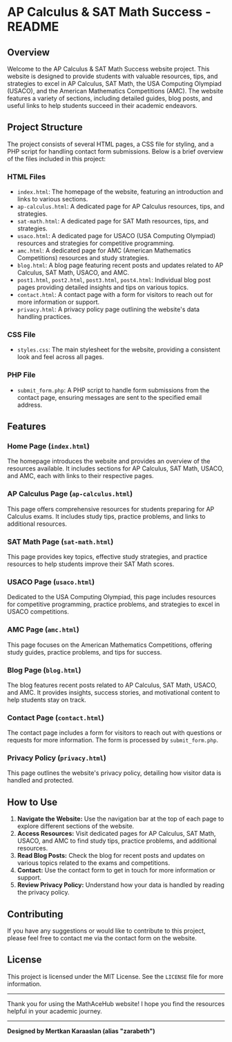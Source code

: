 # AP Calculus & SAT Math Success - README

## Overview

Welcome to the AP Calculus & SAT Math Success website project. This website is designed to provide students with valuable resources, tips, and strategies to excel in AP Calculus, SAT Math, the USA Computing Olympiad (USACO), and the American Mathematics Competitions (AMC). The website features a variety of sections, including detailed guides, blog posts, and useful links to help students succeed in their academic endeavors.

## Project Structure

The project consists of several HTML pages, a CSS file for styling, and a PHP script for handling contact form submissions. Below is a brief overview of the files included in this project:

### HTML Files

- `index.html`: The homepage of the website, featuring an introduction and links to various sections.
- `ap-calculus.html`: A dedicated page for AP Calculus resources, tips, and strategies.
- `sat-math.html`: A dedicated page for SAT Math resources, tips, and strategies.
- `usaco.html`: A dedicated page for USACO (USA Computing Olympiad) resources and strategies for competitive programming.
- `amc.html`: A dedicated page for AMC (American Mathematics Competitions) resources and study strategies.
- `blog.html`: A blog page featuring recent posts and updates related to AP Calculus, SAT Math, USACO, and AMC.
- `post1.html`, `post2.html`, `post3.html`, `post4.html`: Individual blog post pages providing detailed insights and tips on various topics.
- `contact.html`: A contact page with a form for visitors to reach out for more information or support.
- `privacy.html`: A privacy policy page outlining the website's data handling practices.

### CSS File

- `styles.css`: The main stylesheet for the website, providing a consistent look and feel across all pages.

### PHP File

- `submit_form.php`: A PHP script to handle form submissions from the contact page, ensuring messages are sent to the specified email address.

## Features

### Home Page (`index.html`)

The homepage introduces the website and provides an overview of the resources available. It includes sections for AP Calculus, SAT Math, USACO, and AMC, each with links to their respective pages.

### AP Calculus Page (`ap-calculus.html`)

This page offers comprehensive resources for students preparing for AP Calculus exams. It includes study tips, practice problems, and links to additional resources.

### SAT Math Page (`sat-math.html`)

This page provides key topics, effective study strategies, and practice resources to help students improve their SAT Math scores.

### USACO Page (`usaco.html`)

Dedicated to the USA Computing Olympiad, this page includes resources for competitive programming, practice problems, and strategies to excel in USACO competitions.

### AMC Page (`amc.html`)

This page focuses on the American Mathematics Competitions, offering study guides, practice problems, and tips for success.

### Blog Page (`blog.html`)

The blog features recent posts related to AP Calculus, SAT Math, USACO, and AMC. It provides insights, success stories, and motivational content to help students stay on track.

### Contact Page (`contact.html`)

The contact page includes a form for visitors to reach out with questions or requests for more information. The form is processed by `submit_form.php`.

### Privacy Policy (`privacy.html`)

This page outlines the website's privacy policy, detailing how visitor data is handled and protected.

## How to Use

1. **Navigate the Website:** Use the navigation bar at the top of each page to explore different sections of the website.
2. **Access Resources:** Visit dedicated pages for AP Calculus, SAT Math, USACO, and AMC to find study tips, practice problems, and additional resources.
3. **Read Blog Posts:** Check the blog for recent posts and updates on various topics related to the exams and competitions.
4. **Contact:** Use the contact form to get in touch for more information or support.
5. **Review Privacy Policy:** Understand how your data is handled by reading the privacy policy.

## Contributing

If you have any suggestions or would like to contribute to this project, please feel free to contact me via the contact form on the website.

## License

This project is licensed under the MIT License. See the `LICENSE` file for more information.

---

Thank you for using the MathAceHub website! I hope you find the resources helpful in your academic journey.

---

**Designed by Mertkan Karaaslan (alias "zarabeth")**
